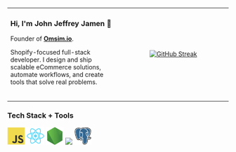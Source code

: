<!--Header-->

<table border="0">
  <tr>
    <td width="50%" valign="top">
      <h3>Hi, I'm John Jeffrey Jamen 👋</h3>
      <p>
        Founder of <a href="https://omsim.io" target="_blank"><strong>Omsim.io</strong></a>.
     </p>
      <p>
        Shopify-focused full-stack developer.
        I design and ship scalable eCommerce solutions, automate workflows, and create tools that solve real problems.
     </p>
     <br>
    </td>
    <td width="50%" valign="center" align="center">
      <a href="https://git.io/streak-stats">
        <img src="https://streak-stats.demolab.com?user=jj-jamen&theme=merko" alt="GitHub Streak" width="400" />
      </a>
    </td>
  </tr>
</table>

<!--Tech Stack-->

<h3>Tech Stack + Tools</h3>

<img src="https://raw.githubusercontent.com/devicons/devicon/master/icons/javascript/javascript-original.svg" width="40" /> 
<img src="https://raw.githubusercontent.com/devicons/devicon/master/icons/react/react-original.svg" width="40" /> 
<img src="https://raw.githubusercontent.com/devicons/devicon/master/icons/nodejs/nodejs-original.svg" width="40" /> 
<img src="https://raw.githubusercontent.com/devicons/devicon/master/icons/shopify/shopify-original.svg" width="40" /> 
<img src="https://raw.githubusercontent.com/devicons/devicon/master/icons/postgresql/postgresql-original.svg" width="40" /> 
